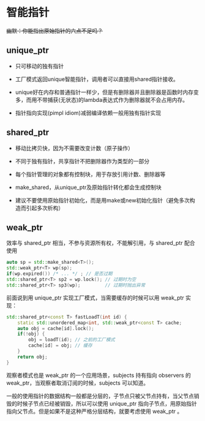 # 智能指针

~~幽默：你能指出原始指针的六点不足吗？~~

## unique_ptr

- 只可移动的独有指针

- 工厂模式返回unique智能指针，调用者可以直接用shared指针接收。

- unique好在内存和普通指针一样少，但是有删除器并且删除器是函数时内存变多，而用不带捕获(无状态)的lambda表达式作为删除器就不会占用内存。

- 指针指向实现(pimpl idiom)减弱编译依赖一般用独有指针实现

## shared_ptr

- 移动比拷贝快，因为不需要改变计数（原子操作）

- 不同于独有指针，共享指针不把删除器作为类型的一部分

- 每个指针管理的对象都有控制块，用于存放引用计数、删除器等

- make_shared，从unique_ptr及原始指针转化都会生成控制块

- 建议不要使用原始指针初始化，而是用make或new初始化指针（避免多次构造而引起多次析构）

## weak_ptr

效率与 shared_ptr 相当，不参与资源所有权，不能解引用，与 shared_ptr 配合使用

```cpp
auto sp = std::make_shared<T>();
std::weak_ptr<T> wp(sp);
if(wp.expired()) /* ... */ ; // 是否过期
std::shared_ptr<T> sp2 = wp.lock(); // 过期时为空
std::shared_ptr<T> sp3(wp);         // 过期时抛出异常
```

前面说到用 unique_ptr 实现工厂模式，当需要缓存的时候可以用 weak_ptr 实现：

```cpp
std::shared_ptr<const T> fastLoadT(int id) {
    static std::unordered_map<int, std::weak_ptr<const T> cache;
    auto obj = cache[id].lock();
    if(!obj) {
        obj = loadT(id); // 之前的工厂模式
        cache[id] = obj; // 缓存
    }
    return obj;
}
```

观察者模式也是 weak_ptr 的一个应用场景，subjects 持有指向 observers 的 weak_ptr，当观察者取消订阅的时候，subjects 可以知道。

一般的使用指针的数据结构一般都是分层的，子节点只被父节点持有，当父节点销毁的时候子节点已经被销毁，所以可以使用 unique_ptr 指向子节点，用原始指针指向父节点。但是如果不是这种严格分层结构，就要考虑使用 weak_ptr 。
